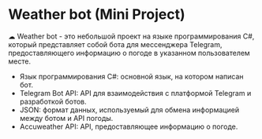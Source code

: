 # Weather bot (Mini Project)

☁ Weather bot - это небольшой проект на языке программирования C#, который представляет собой бота для мессенджера Telegram, предоставляющего информацию о погоде в указанном пользователем месте.

- Язык программирования C#: основной язык, на котором написан бот.
- Telegram Bot API: API для взаимодействия с платформой Telegram и разработкой ботов.
- JSON: формат данных, используемый для обмена информацией между ботом и API погоды.
- Accuweather API: API, предоставляющее информацию о погоде.
